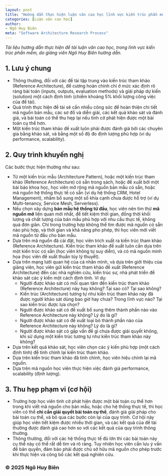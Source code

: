 ```yaml
---
layout: post
title: "Hướng dẫn thực hiện luận văn cao học lĩnh vực kiến trúc phần mềm"
categories: [Luận văn cao học]
author:
- Ngô Huy Biên
meta: "Software Architecture Research Process"
---
```

_Tài liệu hướng dẫn thực hiện đề tài luận văn cao học, trong lĩnh vực kiến trúc phần mềm, do giảng viên Ngô Huy Biên hướng dẫn._

## 1. Lưu ý chung
* Thông thường, đối với các đề tài tập trung vào kiến trúc tham khảo (Reference Architecture), đề cương hoàn chỉnh chỉ ở mức xác định rõ ràng bài toán (inputs, outputs, evaluation methods) và giải pháp dự kiến (solution) một cách định tính (chiếm khoảng 5% khối lượng công việc của đề tài).
* Quá trình thực hiện đề tài sẽ cần nhiều công sức để hoàn thiện chi tiết mã nguồn bản mẫu, các sơ đồ và diễn giải, các kết quả khảo sát và đánh giá, và bài toán có thể thu hẹp lại nếu tình cờ phát hiện được một bài toán cụ thể hơn.
* Một kiến trúc tham khảo đề xuất luôn phải được đánh giá bởi các chuyên gia bằng khảo sát, và bằng một số độ đo định lượng phù hợp (ví dụ performance, scalability).

## 2. Quy trình khuyến nghị
Các bước thực hiện thường như sau:
* Từ một kiến trúc mẫu (Architecture Pattern), hoặc một kiến trúc tham khảo (Reference Architecture) có sẵn trong sách, hoặc đề xuất bởi một bài báo khoa học, học viên mở rộng mã nguồn bản mẫu có sẵn, hoặc mã nguồn hệ thống thực tế có sẵn (ví dụ hệ thống CRM, Hotel Management), nhằm bổ sung một số khía cạnh chưa được hỗ trợ (ví dụ Multi-tenancy, Service Mesh, Serverless).
* Nếu chọn xây dựng **bản mẫu hệ thống từ đầu**, học viên nên tìm thử **mã nguồn mở** liên quan mới nhất, để tiết kiệm thời gian, đồng thời khối lượng và chất lượng của bản mẫu phù hợp với nhu cầu thực tế, không quá đơn giản. Chỉ trong trường hợp không thể tìm được mã nguồn có sẵn nào phù hợp, và thời gian và khả năng pho phép, thì học viên mới viết mã nguồn từ đầu cho bản mẫu.
* Dựa trên mã nguồn đã cài đặt, học viên trích xuất ra kiến trúc tham khảo (Reference Architecture). Kiến trúc tham khảo đề xuất luôn cần dựa trên một kiến trúc có sẵn (học viên không tự suy diễn), và có mã nguồn minh họa (học viên đề xuất thuần túy lý thuyết).
* Dựa trên mạng lưới quan hệ của cá nhân mình, và dựa trên giới thiệu của giảng viên, học viên gửi kiến trúc tham khảo đề xuất (Reference Architecture) đến các nhà nghiên cứu, kiến trúc sư, nhà phát triển để khảo sát các ý kiến một cách định tính. Ví dụ:
    * Người được khảo sát có mối quan tâm đến kiến trúc tham khảo (Reference Architecture) này hay không? Tại sao có? Tại sao không?
    * Kiến trúc (Architecture) tương tự như kiến trúc tham khảo này đã được người khảo sát dùng bao giờ hay chưa? Trong lĩnh vực nào? Tại sao kiến trúc được lựa chọn?
    * Người được khảo sát có đề xuất bổ sung thêm thành phần nào vào Reference Architecture này không? Lý do là gì?
    * Người được khảo sát có đề xuất loại bỏ thành phần nào của Reference Architecture này không? Lý do là gì?
    * Người được khảo sát có gặp vấn đề gì chưa được giải quyết không, khi sử dụng một kiến trúc tương tự như kiến trúc tham khảo này không?
* Dựa trên kết quả khảo sát, học viên chọn các ý kiến phù hợp (một cách định tính) để tinh chỉnh lại kiến trúc tham khảo.
* Dựa trên kiến trúc tham khảo đã tinh chỉnh, học viên hiệu chỉnh lại mã nguồn.
* Dựa trên mã nguồn học viên thực hiện việc đánh giá performance, scalability (định lượng).

## 3. Thu hẹp phạm vi (cơ hội)
* Trường hợp học viên tình cờ phát hiện được một bài toán cụ thể hơn trong khi viết mã nguồn cho bản mẫu, hoặc cho hệ thống thực tế, thì học viên có thể **chỉ cần giải quyết bài toán cụ thể**, đánh giá giải pháp cho bài toán cụ thể, và bỏ qua các bước còn lại của quy trình. Cơ hội này giúp học viên tiết kiệm được nhiều thời gian, và các kết quả của đề tài thường được đánh giá cao hơn so với các kết quả của quy trình thông thường.
* Thông thường, đối với các hệ thống thực tế đủ lớn thì các bài toán này cụ thể này có thể rất dễ tìm và rõ ràng. Tuy nhiên học viên cần lưu ý vấn đề bản quyền, đảm bảo phải được chủ sở hữu mã nguồn cho phép trước khi thực hiện và công bố các kết quả nghiên cứu.

### &copy; 2025 Ngô Huy Biên
